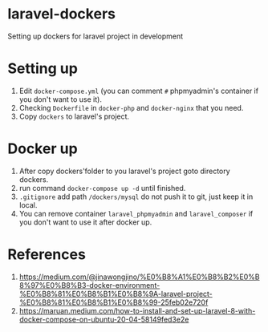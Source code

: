 # laravel-dockers
Setting up dockers for laravel project in development

# Setting up
1. Edit `docker-compose.yml` (you can comment `#` phpmyadmin's container if you don't want to use it).
2. Checking `Dockerfile` in `docker-php` and `docker-nginx` that you need.
3. Copy `dockers` to laravel's project.

# Docker up
1. After copy dockers'folder to you laravel's project goto directory dockers.
2. run command `docker-compose up -d` until finished.
3. `.gitignore` add path `/dockers/mysql` do not push it to git, just keep it in local.
4. You can remove container `laravel_phpmyadmin` and `laravel_composer` if you don't want to use it after docker up.

# References
1. https://medium.com/@jinawongjino/%E0%B8%A1%E0%B8%B2%E0%B8%97%E0%B8%B3-docker-environment-%E0%B8%81%E0%B8%B1%E0%B8%9A-laravel-project-%E0%B8%81%E0%B8%B1%E0%B8%99-25feb02e720f
2. https://maruan.medium.com/how-to-install-and-set-up-laravel-8-with-docker-compose-on-ubuntu-20-04-58149fed3e2e
